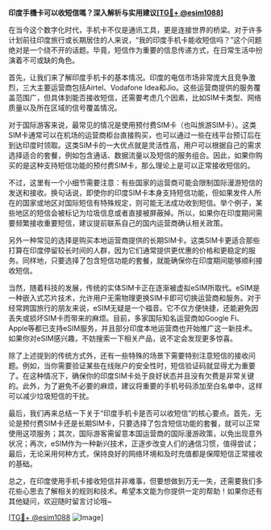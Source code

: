 **印度手機卡可以收短信嗎？深入解析与实用建议[[TG💪+ @esim1088](https://t.me/s/esim1088)]**

在当今这个数字化时代，手机卡不仅是通讯工具，更是连接世界的桥梁。对于许多计划前往印度旅行或长期居住的人来说，“我的印度手机卡能收短信吗？”这个问题绝对是一个绕不开的话题。毕竟，短信作为重要的信息传递方式，在日常生活中扮演着不可或缺的角色。

首先，让我们来了解印度手机卡的基本情况。印度的电信市场非常庞大且竞争激烈，三大主要运营商包括Airtel、Vodafone Idea和Jio。这些运营商提供的服务覆盖范围广，但具体到能否接收短信，还需要考虑几个因素，比如SIM卡类型、网络质量以及所在区域的信号覆盖情况。

对于国际游客来说，最常见的情况是使用预付费SIM卡（也叫旅游SIM卡）。这类SIM卡通常可以在机场的运营商柜台直接购买，也可以通过一些在线平台预订后在到达印度时领取。这类SIM卡的一大优点就是灵活性高，用户可以根据自己的需求选择适合的套餐，例如包含通话、数据流量以及短信的服务组合。因此，如果你购买的是这种支持短信功能的预付费SIM卡，那么理论上是可以正常接收短信的。

不过，这里有一个小细节需要注意：有些国家的运营商可能会限制国际漫游短信的发送和接收。换句话说，即使你的印度SIM卡本身支持短信功能，但如果发件人所在的国家或地区对国际短信有特殊规定，则可能无法成功收到短信。举个例子，某些地区的短信会被标记为垃圾信息或者直接被屏蔽掉。所以，如果你在印度期间需要频繁接收重要短信，建议提前联系自己的国内运营商确认相关政策。

另外一种常见的选择是购买本地运营商提供的长期SIM卡。这类SIM卡更适合那些打算在印度停留较长时间的人群，因为它们通常提供更优惠的价格和更稳定的服务。同样地，只要选择了包含短信功能的套餐，就能确保你在印度期间能够顺利接收短信。

当然，随着科技的发展，传统的实体SIM卡正在逐渐被虚拟eSIM所取代。eSIM是一种嵌入式芯片技术，允许用户无需物理更换SIM卡即可切换运营商和服务。对于经常跨国旅行的朋友来说，eSIM无疑是一个福音。它不仅方便快捷，还能避免因丢失或损坏SIM卡而带来的麻烦。目前，多家国际知名运营商如Google Fi、Apple等都已支持eSIM服务，并且部分印度本地运营商也开始推广这一新技术。如果你对eSIM感兴趣，不妨搜索一下相关产品，说不定会发现更多惊喜。

除了上述提到的传统方式外，还有一些特殊的场景下需要特别注意短信的接收问题。例如，当你需要验证某些在线账户的安全性时，短信验证码就显得尤为重要了。在这种情况下，确保你的印度SIM卡处于良好状态并且没有欠费是非常关键的。此外，为了避免不必要的麻烦，建议将重要的手机号码添加至白名单中，这样可以减少垃圾短信的干扰。

最后，我们再来总结一下关于“印度手机卡是否可以收短信”的核心要点。首先，无论是预付费SIM卡还是长期SIM卡，只要选择了包含短信功能的套餐，就可以正常使用这项服务；其次，国际游客需留意本国运营商的国际漫游政策，以免出现意外状况；再次，eSIM作为一种新兴技术，正逐步改变人们的通信习惯，值得尝试；最后，无论采用何种方式，保持良好的网络环境和及时充值都是保障短信正常接收的基础。

总之，在印度使用手机卡接收短信并非难事，但要想做到万无一失，还需要我们多花些心思去了解相关的规则和技术。希望本文能为你提供一定的帮助！如果你还有其他疑问，欢迎随时留言讨论哦~ 

[[TG💪+ @esim1088](https://t.me/s/esim1088) ![Image](https://i.postimg.cc/4NQfJmqS/Snipaste-2025-05-13-00-14-12.png)]
